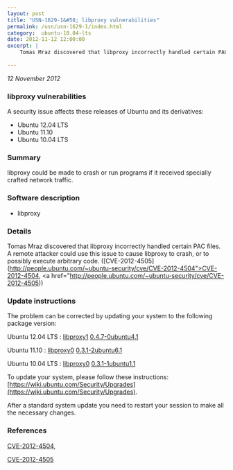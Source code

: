 ```yaml
---
layout: post
title: "USN-1629-1&#58; libproxy vulnerabilities"
permalink: /usn/usn-1629-1/index.html
category:  ubuntu-10.04-lts
date: 2012-11-12 12:00:00
excerpt: |
    Tomas Mraz discovered that libproxy incorrectly handled certain PAC files. A remote attacker could use this issue to cause libproxy to crash, or to possibly execute arbitrary code. ([CVE-2012-4505](http://people.ubuntu.com/~ubuntu-security/cve/CVE-2012-4504">CVE-2012-4504</a>, <a href="http://people.ubuntu.com/~ubuntu-security/cve/CVE-2012-4505)) 
    
--- 
```

 
 

*12 November 2012*

### libproxy vulnerabilities

A security issue affects these releases of Ubuntu and its derivatives:

* Ubuntu 12.04 LTS
* Ubuntu 11.10
* Ubuntu 10.04 LTS

### Summary

libproxy could be made to crash or run programs if it received specially crafted network traffic.

### Software description

* libproxy 

### Details

Tomas Mraz discovered that libproxy incorrectly handled certain PAC files. A remote attacker could use this issue to cause libproxy to crash, or to possibly execute arbitrary code. ([CVE-2012-4505](http://people.ubuntu.com/~ubuntu-security/cve/CVE-2012-4504">CVE-2012-4504</a>, <a href="http://people.ubuntu.com/~ubuntu-security/cve/CVE-2012-4505)) 

### Update instructions

The problem can be corrected by updating your system to the following package version:

Ubuntu 12.04 LTS
 : [libproxy1](https://launchpad.net/ubuntu/+source/libproxy) <span> [0.4.7-0ubuntu4.1](https://launchpad.net/ubuntu/+source/libproxy/0.4.7-0ubuntu4.1) </span> 

Ubuntu 11.10
 : [libproxy0](https://launchpad.net/ubuntu/+source/libproxy) <span> [0.3.1-2ubuntu6.1](https://launchpad.net/ubuntu/+source/libproxy/0.3.1-2ubuntu6.1) </span> 

Ubuntu 10.04 LTS
 : [libproxy0](https://launchpad.net/ubuntu/+source/libproxy) <span> [0.3.1-1ubuntu1.1](https://launchpad.net/ubuntu/+source/libproxy/0.3.1-1ubuntu1.1) </span> 

To update your system, please follow these instructions: [https://wiki.ubuntu.com/Security/Upgrades](https://wiki.ubuntu.com/Security/Upgrades).

After a standard system update you need to restart your session to make all the necessary changes. 

### References

 
 [CVE-2012-4504](http://people.ubuntu.com/~ubuntu-security/cve/CVE-2012-4504), 

 [CVE-2012-4505](http://people.ubuntu.com/~ubuntu-security/cve/CVE-2012-4505)
 

